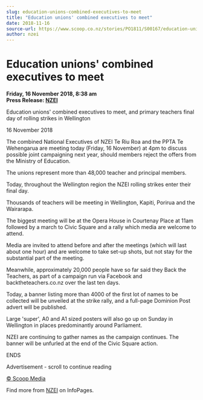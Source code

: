 ```yaml
---
slug: education-unions-combined-executives-to-meet
title: "Education unions' combined executives to meet"
date: 2018-11-16
source-url: https://www.scoop.co.nz/stories/PO1811/S00167/education-unions-combined-executives-to-meet.htm
author: nzei
---
```

Education unions' combined executives to meet
=============================================

**Friday, 16 November 2018, 8:38 am**  
**Press Release: [NZEI](https://info.scoop.co.nz/NZEI)**

Education unions' combined executives to meet, and primary teachers final day of rolling strikes in Wellington

16 November 2018

The combined National Executives of NZEI Te Riu Roa and the PPTA Te Wehengarua are meeting today (Friday, 16 November) at 4pm to discuss possible joint campaigning next year, should members reject the offers from the Ministry of Education.

The unions represent more than 48,000 teacher and principal members.

Today, throughout the Wellington region the NZEI rolling strikes enter their final day.

Thousands of teachers will be meeting in Wellington, Kapiti, Porirua and the Wairarapa.

The biggest meeting will be at the Opera House in Courtenay Place at 11am followed by a march to Civic Square and a rally which media are welcome to attend.

Media are invited to attend before and after the meetings (which will last about one hour) and are welcome to take set-up shots, but not stay for the substantial part of the meeting.

Meanwhile, approximately 20,000 people have so far said they Back the Teachers, as part of a campaign run via Facebook and backtheteachers.co.nz over the last ten days.

Today, a banner listing more than 4000 of the first lot of names to be collected will be unveiled at the strike rally, and a full-page Dominion Post advert will be published.

Large 'super', A0 and A1 sized posters will also go up on Sunday in Wellington in places predominantly around Parliament.

NZEI are continuing to gather names as the campaign continues. The banner will be unfurled at the end of the Civic Square action.

ENDS

Advertisement - scroll to continue reading





[© Scoop Media](http://www.scoop.co.nz/about/terms.html)

Find more from [NZEI](https://info.scoop.co.nz/NZEI) on InfoPages.
